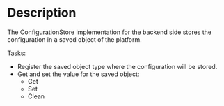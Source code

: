 # Description

The ConfigurationStore implementation for the backend side stores the configuration in a saved
object of the platform.

Tasks:

- Register the saved object type where the configuration will be stored.
- Get and set the value for the saved object:
  - Get
  - Set
  - Clean
